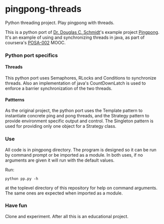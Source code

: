 pingpong-threads
================

Python threading project. Play pingpong with threads.

This is a python port of [Dr. Douglas C. Schmidt](http://www.dre.vanderbilt.edu/~schmidt/)'s example project [Pingpong](https://github.com/douglascraigschmidt/POSA-14/tree/master/ex/PingPong).
It's an example of using and synchronizing threads in java, as part of coursera's [POSA-002](https://www.coursera.org/course/posa) MOOC.

### Python port specifics

#### Threads
This python port uses Semaphores, RLocks and Conditions to synchronize threads. Also an implementation of java's CountDownLatch is used to enforce a barrier synchronization of the two threads.

#### Pattterns
As the original project, the python port uses the Template pattern to instantiate concrete ping and pong threads, and the Strategy pattern to provide environment specific output and control. The Singleton pattern is used for providing only one object for a Strategy class.


### Use

All code is in pingpong directory. The program is designed so it can be run by command prompt or be imported as a module.
In both uses, if no arguments are given it will run with the default values.

Run:

    python pp.py -h

at the toplevel directory of this repository for help on command arguments. The same ones are expected when imported as a module.

### Have fun
Clone and experiment. After all this is an educational project. 




